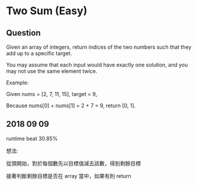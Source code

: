 # Two Sum (Easy)

## Question
Given an array of integers, return indices of the two numbers such that they add up to a specific target.

You may assume that each input would have exactly one solution, and you may not use the same element twice.

Example:

Given nums = [2, 7, 11, 15], target = 9,

Because nums[0] + nums[1] = 2 + 7 = 9,
return [0, 1].

## 2018 09 09
runtime beat 30.85%

想法:

從頭開始，對於每個數先以目標值減去該數，得到剩餘目標

接著判斷剩餘目標是否在 array 當中，如果有則 return